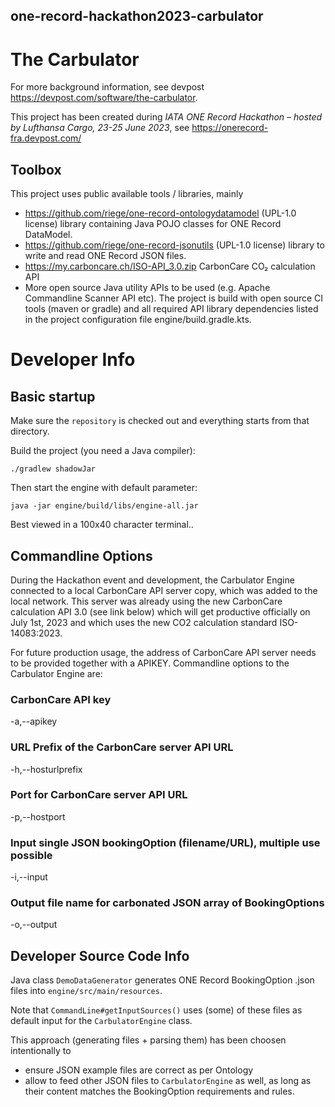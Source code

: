 ## one-record-hackathon2023-carbulator

# The Carbulator

For more background information, see devpost https://devpost.com/software/the-carbulator.

This project has been created during 
_IATA ONE Record Hackathon – hosted by Lufthansa Cargo, 23-25 June 2023_, see https://onerecord-fra.devpost.com/

## Toolbox
This project uses public available tools / libraries, mainly

* https://github.com/riege/one-record-ontologydatamodel (UPL-1.0 license) library containing Java POJO classes for ONE Record DataModel.
* https://github.com/riege/one-record-jsonutils (UPL-1.0 license) library to write and read ONE Record JSON files.
* https://my.carboncare.ch/ISO-API_3.0.zip CarbonCare CO₂ calculation API
* More open source Java utility APIs to be used (e.g. Apache Commandline Scanner API etc).
  The project is build with open source CI tools (maven or gradle) and all required API library dependencies listed in the project configuration file engine/build.gradle.kts.

# Developer Info

## Basic startup
Make sure the `repository` is checked out and everything starts from that directory.

Build the project (you need a Java compiler):

    ./gradlew shadowJar

Then start the engine with default parameter: 

    java -jar engine/build/libs/engine-all.jar

Best viewed in a 100x40 character terminal..

## Commandline Options
During the Hackathon event and development, the Carbulator Engine connected 
to a local CarbonCare API server copy, which was added to the local network.
This server was already using the new CarbonCare calculation API 3.0 (see link below) which will get 
productive officially on July 1st, 2023 and which uses the new 
CO2 calculation standard ISO-14083:2023.

For future production usage, the address of CarbonCare API server needs to be 
provided together with a APIKEY. Commandline options to the Carbulator Engine are:

### CarbonCare API key
-a,--apikey <key>                 

### URL Prefix of the CarbonCare server API URL
-h,--hosturlprefix <hostprefix>   

### Port for CarbonCare server API URL
-p,--hostport <port>              

### Input single JSON bookingOption (filename/URL), multiple use possible
-i,--input <fqfn>                 

### Output file name for carbonated JSON array of BookingOptions
-o,--output <fqfn>                


## Developer Source Code Info

Java class `DemoDataGenerator` generates ONE Record BookingOption .json files 
into `engine/src/main/resources`. 

Note that `CommandLine#getInputSources()` uses (some) of these files as default
input for the `CarbulatorEngine` class.

This approach (generating files + parsing them) has been choosen intentionally
to 
 * ensure JSON example files are correct as per Ontology
 * allow to feed other JSON files to `CarbulatorEngine` as well, as long as their content matches the BookingOption requirements and rules.
